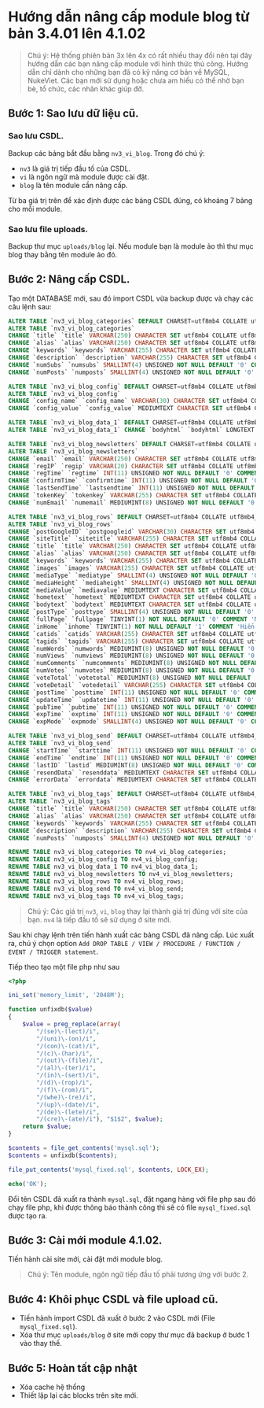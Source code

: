 # Hướng dẫn nâng cấp module blog từ bản 3.4.01 lên 4.1.02

> Chú ý: Hệ thống phiên bản 3x lên 4x có rất nhiều thay đổi nên tại đây hướng dẫn các bạn nâng cấp module với hình thức thủ công. Hướng dẫn chỉ dành cho những bạn đã có kỹ năng cơ bản về MySQL, NukeViet. Các bạn mới sử dụng hoặc chưa am hiểu có thể nhờ bạn bè, tổ chức, các nhân khác giúp đỡ.

## Bước 1: Sao lưu dữ liệu cũ.

### Sao lưu CSDL.

Backup các bảng bắt đầu bằng `nv3_vi_blog`. Trong đó chú ý:

- `nv3` là giá trị tiếp đầu tố của CSDL.
- `vi` là ngôn ngữ mà module được cài đặt.
- `blog` là tên module cần nâng cấp.

Từ ba giá trị trên để xác định được các bảng CSDL đúng, có khoảng 7 bảng cho mỗi module.

### Sao lưu file uploads.

Backup thư mục `uploads/blog` lại. Nếu module bạn là module ảo thì thư mục blog thay bằng tên module ảo đó.

## Bước 2: Nâng cấp CSDL.

Tạo một DATABASE mới, sau đó import CSDL vừa backup được và chạy các câu lệnh sau:

```sql
ALTER TABLE `nv3_vi_blog_categories` DEFAULT CHARSET=utf8mb4 COLLATE utf8mb4_unicode_ci;
ALTER TABLE `nv3_vi_blog_categories` 
CHANGE `title` `title` VARCHAR(250) CHARACTER SET utf8mb4 COLLATE utf8mb4_unicode_ci NOT NULL DEFAULT '', 
CHANGE `alias` `alias` VARCHAR(250) CHARACTER SET utf8mb4 COLLATE utf8mb4_unicode_ci NOT NULL DEFAULT '', 
CHANGE `keywords` `keywords` VARCHAR(255) CHARACTER SET utf8mb4 COLLATE utf8mb4_unicode_ci NOT NULL DEFAULT '' COMMENT 'Từ khóa cho máy chủ tìm kiếm', 
CHANGE `description` `description` VARCHAR(255) CHARACTER SET utf8mb4 COLLATE utf8mb4_unicode_ci NOT NULL DEFAULT '' COMMENT 'Mô tả cho máy chủ tìm kiếm',
CHANGE `numSubs` `numsubs` SMALLINT(4) UNSIGNED NOT NULL DEFAULT '0' COMMENT 'Số danh mục con', 
CHANGE `numPosts` `numposts` SMALLINT(4) UNSIGNED NOT NULL DEFAULT '0' COMMENT 'Số bài viết';

ALTER TABLE `nv3_vi_blog_config` DEFAULT CHARSET=utf8mb4 COLLATE utf8mb4_unicode_ci;
ALTER TABLE `nv3_vi_blog_config` 
CHANGE `config_name` `config_name` VARCHAR(30) CHARACTER SET utf8mb4 COLLATE utf8mb4_unicode_ci NOT NULL, 
CHANGE `config_value` `config_value` MEDIUMTEXT CHARACTER SET utf8mb4 COLLATE utf8mb4_unicode_ci NOT NULL;

ALTER TABLE `nv3_vi_blog_data_1` DEFAULT CHARSET=utf8mb4 COLLATE utf8mb4_unicode_ci;
ALTER TABLE `nv3_vi_blog_data_1` CHANGE `bodyhtml` `bodyhtml` LONGTEXT CHARACTER SET utf8mb4 COLLATE utf8mb4_unicode_ci NOT NULL;

ALTER TABLE `nv3_vi_blog_newsletters` DEFAULT CHARSET=utf8mb4 COLLATE utf8mb4_unicode_ci;
ALTER TABLE `nv3_vi_blog_newsletters` 
CHANGE `email` `email` VARCHAR(250) CHARACTER SET utf8mb4 COLLATE utf8mb4_unicode_ci NOT NULL DEFAULT '' COMMENT 'Email đăng ký', 
CHANGE `regIP` `regip` VARCHAR(20) CHARACTER SET utf8mb4 COLLATE utf8mb4_unicode_ci NOT NULL DEFAULT '' COMMENT 'IP đã đăng ký', 
CHANGE `regTime` `regtime` INT(11) UNSIGNED NOT NULL DEFAULT '0' COMMENT 'Thời gian đăng ký', 
CHANGE `confirmTime` `confirmtime` INT(11) UNSIGNED NOT NULL DEFAULT '0' COMMENT 'Thời gian xác nhận', 
CHANGE `lastSendTime` `lastsendtime` INT(11) UNSIGNED NOT NULL DEFAULT '0' COMMENT 'Lần gửi cuối', 
CHANGE `tokenKey` `tokenkey` VARCHAR(255) CHARACTER SET utf8mb4 COLLATE utf8mb4_unicode_ci NOT NULL DEFAULT '' COMMENT 'Khóa xác nhận', 
CHANGE `numEmail` `numemail` MEDIUMINT(8) UNSIGNED NOT NULL DEFAULT '0' COMMENT 'Số email đã gửi';

ALTER TABLE `nv3_vi_blog_rows` DEFAULT CHARSET=utf8mb4 COLLATE utf8mb4_unicode_ci;
ALTER TABLE `nv3_vi_blog_rows` 
CHANGE `postGoogleID` `postgoogleid` VARCHAR(30) CHARACTER SET utf8mb4 COLLATE utf8mb4_unicode_ci NOT NULL DEFAULT '' COMMENT 'Google Author', 
CHANGE `siteTitle` `sitetitle` VARCHAR(255) CHARACTER SET utf8mb4 COLLATE utf8mb4_unicode_ci NOT NULL DEFAULT '' COMMENT 'Tiêu đề của trang, mặc định là tiêu đề bài viết', 
CHANGE `title` `title` VARCHAR(250) CHARACTER SET utf8mb4 COLLATE utf8mb4_unicode_ci NOT NULL DEFAULT '' COMMENT 'Tên bài viết', 
CHANGE `alias` `alias` VARCHAR(250) CHARACTER SET utf8mb4 COLLATE utf8mb4_unicode_ci NOT NULL DEFAULT '' COMMENT 'Liên kết tĩnh', 
CHANGE `keywords` `keywords` VARCHAR(255) CHARACTER SET utf8mb4 COLLATE utf8mb4_unicode_ci NOT NULL DEFAULT '' COMMENT 'Từ khóa cho máy chủ tìm kiếm', 
CHANGE `images` `images` VARCHAR(255) CHARACTER SET utf8mb4 COLLATE utf8mb4_unicode_ci NOT NULL DEFAULT '' COMMENT 'Từ khóa cho máy chủ tìm kiếm', 
CHANGE `mediaType` `mediatype` SMALLINT(4) UNSIGNED NOT NULL DEFAULT '0' COMMENT '0: Dùng ảnh đại diện, 1: Dùng hình ảnh tùy chọn, 2: File âm thanh, 3: File video, 4: Iframe', 
CHANGE `mediaHeight` `mediaheight` SMALLINT(4) UNSIGNED NOT NULL DEFAULT '0' COMMENT 'Chiều cao media', 
CHANGE `mediaValue` `mediavalue` MEDIUMTEXT CHARACTER SET utf8mb4 COLLATE utf8mb4_unicode_ci NOT NULL COMMENT 'Nội dung media', 
CHANGE `hometext` `hometext` MEDIUMTEXT CHARACTER SET utf8mb4 COLLATE utf8mb4_unicode_ci NOT NULL COMMENT 'Mô tả ngắn gọn', 
CHANGE `bodytext` `bodytext` MEDIUMTEXT CHARACTER SET utf8mb4 COLLATE utf8mb4_unicode_ci NOT NULL COMMENT 'Nội dung bài viết dạng text', 
CHANGE `postType` `posttype` SMALLINT(4) UNSIGNED NOT NULL DEFAULT '0' COMMENT '0: Bình thường, 1: Ảnh, 2: Video, 3: Audio, 4: Ghi chú, 5: Liên kết, 6: Thư viện', 
CHANGE `fullPage` `fullpage` TINYINT(1) NOT NULL DEFAULT '0' COMMENT 'Nếu là 1, đối với kiểu hiển thị dạng blog, sẽ show toàn bộ nội dung bài viết', 
CHANGE `inHome` `inhome` TINYINT(1) NOT NULL DEFAULT '1' COMMENT 'Hiển thị bài viết trên trang chủ', 
CHANGE `catids` `catids` VARCHAR(255) CHARACTER SET utf8mb4 COLLATE utf8mb4_unicode_ci NOT NULL DEFAULT '' COMMENT 'Chuyên mục', 
CHANGE `tagids` `tagids` VARCHAR(255) CHARACTER SET utf8mb4 COLLATE utf8mb4_unicode_ci NOT NULL DEFAULT '' COMMENT 'Tags', 
CHANGE `numWords` `numwords` MEDIUMINT(8) UNSIGNED NOT NULL DEFAULT '0' COMMENT 'Số từ', 
CHANGE `numViews` `numviews` MEDIUMINT(8) UNSIGNED NOT NULL DEFAULT '0' COMMENT 'Lượt xem', 
CHANGE `numComments` `numcomments` MEDIUMINT(8) UNSIGNED NOT NULL DEFAULT '0' COMMENT 'Số bình luận', 
CHANGE `numVotes` `numvotes` MEDIUMINT(8) UNSIGNED NOT NULL DEFAULT '0' COMMENT 'Số lượt đánh giá', 
CHANGE `voteTotal` `votetotal` MEDIUMINT(8) UNSIGNED NOT NULL DEFAULT '0' COMMENT 'Tổng số điểm', 
CHANGE `voteDetail` `votedetail` VARCHAR(255) CHARACTER SET utf8mb4 COLLATE utf8mb4_unicode_ci NOT NULL DEFAULT '' COMMENT 'Chi tiết đánh giá', 
CHANGE `postTime` `posttime` INT(11) UNSIGNED NOT NULL DEFAULT '0' COMMENT 'Thời gian viết', 
CHANGE `updateTime` `updatetime` INT(11) UNSIGNED NOT NULL DEFAULT '0' COMMENT 'Thời gian sửa gần nhất', 
CHANGE `pubTime` `pubtime` INT(11) UNSIGNED NOT NULL DEFAULT '0' COMMENT 'Thời gian xuất bản', 
CHANGE `expTime` `exptime` INT(11) UNSIGNED NOT NULL DEFAULT '0' COMMENT 'Thời gian hết hạn', 
CHANGE `expMode` `expmode` SMALLINT(4) UNSIGNED NOT NULL DEFAULT '0' COMMENT 'Kiểu xử lý tự động khi hết hạn: 0: Ngưng hoạt động, 1: Cho thành hết hạn, 2: Xóa';

ALTER TABLE `nv3_vi_blog_send` DEFAULT CHARSET=utf8mb4 COLLATE utf8mb4_unicode_ci;
ALTER TABLE `nv3_vi_blog_send` 
CHANGE `startTime` `starttime` INT(11) UNSIGNED NOT NULL DEFAULT '0' COMMENT 'Thời gian bắt đầu gửi', 
CHANGE `endTime` `endtime` INT(11) UNSIGNED NOT NULL DEFAULT '0' COMMENT 'Thời gian kết thúc gửi', 
CHANGE `lastID` `lastid` MEDIUMINT(8) UNSIGNED NOT NULL DEFAULT '0' COMMENT 'ID email đăng ký nhận tin lần cuối cùng gửi', 
CHANGE `resendData` `resenddata` MEDIUMTEXT CHARACTER SET utf8mb4 COLLATE utf8mb4_unicode_ci NOT NULL COMMENT 'Danh sách ID đăng ký nhận tin chờ gửi lại', 
CHANGE `errorData` `errordata` MEDIUMTEXT CHARACTER SET utf8mb4 COLLATE utf8mb4_unicode_ci NOT NULL COMMENT 'Danh sách ID đăng ký nhận tin gửi bị lỗi cho đến thời điểm hiện tại';

ALTER TABLE `nv3_vi_blog_tags` DEFAULT CHARSET=utf8mb4 COLLATE utf8mb4_unicode_ci;
ALTER TABLE `nv3_vi_blog_tags` 
CHANGE `title` `title` VARCHAR(250) CHARACTER SET utf8mb4 COLLATE utf8mb4_unicode_ci NOT NULL DEFAULT '', 
CHANGE `alias` `alias` VARCHAR(250) CHARACTER SET utf8mb4 COLLATE utf8mb4_unicode_ci NOT NULL DEFAULT '', 
CHANGE `keywords` `keywords` VARCHAR(255) CHARACTER SET utf8mb4 COLLATE utf8mb4_unicode_ci NOT NULL DEFAULT '' COMMENT 'Từ khóa cho máy chủ tìm kiếm', 
CHANGE `description` `description` VARCHAR(255) CHARACTER SET utf8mb4 COLLATE utf8mb4_unicode_ci NOT NULL DEFAULT '' COMMENT 'Mô tả cho máy chủ tìm kiếm', 
CHANGE `numPosts` `numposts` SMALLINT(4) UNSIGNED NOT NULL DEFAULT '0' COMMENT 'Số bài viết';

RENAME TABLE nv3_vi_blog_categories TO nv4_vi_blog_categories;
RENAME TABLE nv3_vi_blog_config TO nv4_vi_blog_config;
RENAME TABLE nv3_vi_blog_data_1 TO nv4_vi_blog_data_1;
RENAME TABLE nv3_vi_blog_newsletters TO nv4_vi_blog_newsletters;
RENAME TABLE nv3_vi_blog_rows TO nv4_vi_blog_rows;
RENAME TABLE nv3_vi_blog_send TO nv4_vi_blog_send;
RENAME TABLE nv3_vi_blog_tags TO nv4_vi_blog_tags;
```

> Chú ý: Các giá trị `nv3`, `vi`, `blog` thay lại thành giá trị đúng với site của bạn. `nv4` là tiếp đầu tố sẽ sử dụng ở site mới.

Sau khi chạy lệnh trên tiến hành xuất các bảng CSDL đã nâng cấp. Lúc xuất ra, chú ý chọn option `Add DROP TABLE / VIEW / PROCEDURE / FUNCTION / EVENT / TRIGGER statement`.

Tiếp theo tạo một file php như sau

```php
<?php

ini_set('memory_limit', '2048M');

function unfixdb($value)
{
    $value = preg_replace(array(
        "/(se)\-(lect)/i",
        "/(uni)\-(on)/i",
        "/(con)\-(cat)/i",
        "/(c)\-(har)/i",
        "/(out)\-(file)/i",
        "/(al)\-(ter)/i",
        "/(in)\-(sert)/i",
        "/(d)\-(rop)/i",
        "/(f)\-(rom)/i",
        "/(whe)\-(re)/i",
        "/(up)\-(date)/i",
        "/(de)\-(lete)/i",
        "/(cre)\-(ate)/i"), "$1$2", $value);
    return $value;
}

$contents = file_get_contents('mysql.sql');
$contents = unfixdb($contents);

file_put_contents('mysql_fixed.sql', $contents, LOCK_EX);

echo('OK');
```

Đổi tên CSDL đã xuất ra thành `mysql.sql`, đặt ngang hàng với file php sau đó chạy file php, khi được thông báo thành công thì sẽ có file `mysql_fixed.sql` được tạo ra.

## Bước 3: Cài mới module 4.1.02.

Tiến hành cài site mới, cài đặt mới module blog. 

> Chú ý: Tên module, ngôn ngữ tiếp đầu tố phải tương ứng với bước 2.

## Bước 4: Khôi phục CSDL và file upload cũ.

- Tiến hành import CSDL đã xuất ở bước 2 vào CSDL mới (File `mysql_fixed.sql`). 
- Xóa thư mục `uploads/blog` ở site mới copy thư mục đã backup ở bước 1 vào thay thế.

## Bước 5: Hoàn tất cập nhật

- Xóa cache hệ thống
- Thiết lập lại các blocks trên site mới.
